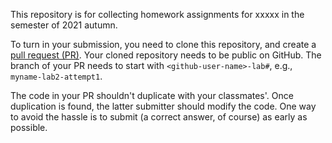 This repository is for collecting homework assignments for
xxxxx in the semester of 2021 autumn.

To turn in your submission, you need to clone this repository, and create a
[pull request (PR)](https://github.com/benchen216/NCTU-GoProgramming-2021/pulls).  Your
cloned repository needs to be public on GitHub.  The branch of your PR needs to
start with ``<github-user-name>-lab#``, e.g., ``myname-lab2-attempt1``.

The code in your PR shouldn't duplicate with your classmates'.  Once
duplication is found, the latter submitter should modify the code.  One way to
avoid the hassle is to submit (a correct answer, of course) as early as
possible.